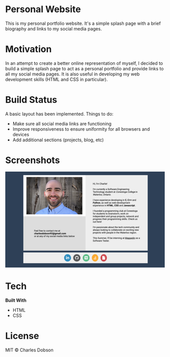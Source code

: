# Personal Website
This is my personal portfolio website. It's a simple splash page with a brief biography and links to my social media pages.

# Motivation
In an attempt to create a better online representation of myself, I decided to build a simple splash page to act as a personal portfolio and provide links to all my social media pages. It is also useful in developing my web development skills (HTML and CSS in particular).

# Build Status
A basic layout has been implemented. 
Things to do:
- Make sure all social media links are functioning
- Improve responsiveness to ensure uniformity for all browsers and devices
- Add additional sections (projects, blog, etc)

# Screenshots
![screenshot](images/screenshot.png)

# Tech
**Built With**
- HTML
- CSS

# License
MIT © Charles Dobson